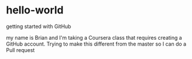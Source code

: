 # hello-world
getting started with GitHub


my name is Brian and I'm taking a Coursera class that requires creating a GitHub account.
Trying to make this different from the master so I can do a Pull request

